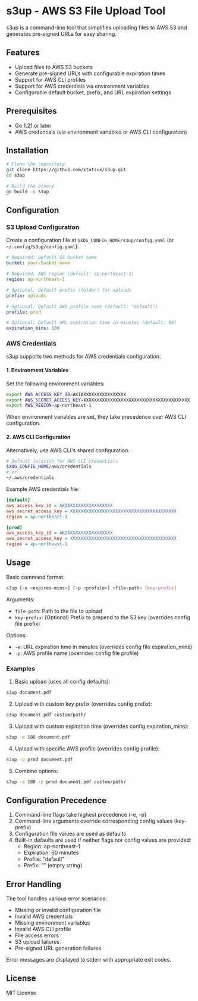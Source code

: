 # s3up - AWS S3 File Upload Tool

s3up is a command-line tool that simplifies uploading files to AWS S3 and generates pre-signed URLs for easy sharing.

## Features

- Upload files to AWS S3 buckets
- Generate pre-signed URLs with configurable expiration times
- Support for AWS CLI profiles
- Support for AWS credentials via environment variables
- Configurable default bucket, prefix, and URL expiration settings

## Prerequisites

- Go 1.21 or later
- AWS credentials (via environment variables or AWS CLI configuration)

## Installation

```bash
# Clone the repository
git clone https://github.com/xtatsux/s3up.git
cd s3up

# Build the binary
go build -o s3up
```

## Configuration

### S3 Upload Configuration

Create a configuration file at `$XDG_CONFIG_HOME/s3up/config.yaml` (or `~/.config/s3up/config.yaml`):

```yaml
# Required: Default S3 bucket name
bucket: your-bucket-name

# Required: AWS region (default: ap-northeast-1)
region: ap-northeast-1

# Optional: Default prefix (folder) for uploads
prefix: uploads

# Optional: Default AWS profile name (default: "default")
profile: prod

# Optional: Default URL expiration time in minutes (default: 60)
expiration_mins: 180
```

### AWS Credentials

s3up supports two methods for AWS credentials configuration:

#### 1. Environment Variables

Set the following environment variables:
```bash
export AWS_ACCESS_KEY_ID=AKIAXXXXXXXXXXXXXXXX
export AWS_SECRET_ACCESS_KEY=XXXXXXXXXXXXXXXXXXXXXXXXXXXXXXXXXXXXXXXX
export AWS_REGION=ap-northeast-1
```

When environment variables are set, they take precedence over AWS CLI configuration.

#### 2. AWS CLI Configuration

Alternatively, use AWS CLI's shared configuration:

```bash
# Default location for AWS CLI credentials
$XDG_CONFIG_HOME/aws/credentials
# or
~/.aws/credentials
```

Example AWS credentials file:
```ini
[default]
aws_access_key_id = AKIAXXXXXXXXXXXXXXXX
aws_secret_access_key = XXXXXXXXXXXXXXXXXXXXXXXXXXXXXXXXXXXXXXXX
region = ap-northeast-1

[prod]
aws_access_key_id = AKIAXXXXXXXXXXXXXXXX
aws_secret_access_key = XXXXXXXXXXXXXXXXXXXXXXXXXXXXXXXXXXXXXXXX
region = ap-northeast-1
```

## Usage

Basic command format:
```bash
s3up [-e <expires-mins>] [-p <profile>] <file-path> [key-prefix]
```

Arguments:
- `file-path`: Path to the file to upload
- `key-prefix`: (Optional) Prefix to prepend to the S3 key (overrides config file prefix)

Options:
- `-e`: URL expiration time in minutes (overrides config file expiration_mins)
- `-p`: AWS profile name (overrides config file profile)

### Examples

1. Basic upload (uses all config defaults):
```bash
s3up document.pdf
```

2. Upload with custom key prefix (overrides config prefix):
```bash
s3up document.pdf custom/path/
```

3. Upload with custom expiration time (overrides config expiration_mins):
```bash
s3up -e 180 document.pdf
```

4. Upload with specific AWS profile (overrides config profile):
```bash
s3up -p prod document.pdf
```

5. Combine options:
```bash
s3up -e 180 -p prod document.pdf custom/path/
```

## Configuration Precedence

1. Command-line flags take highest precedence (-e, -p)
2. Command-line arguments override corresponding config values (key-prefix)
3. Configuration file values are used as defaults
4. Built-in defaults are used if neither flags nor config values are provided:
   - Region: ap-northeast-1
   - Expiration: 60 minutes
   - Profile: "default"
   - Prefix: "" (empty string)

## Error Handling

The tool handles various error scenarios:
- Missing or invalid configuration file
- Invalid AWS credentials
- Missing environment variables
- Invalid AWS CLI profile
- File access errors
- S3 upload failures
- Pre-signed URL generation failures

Error messages are displayed to stderr with appropriate exit codes.

## License

MIT License
